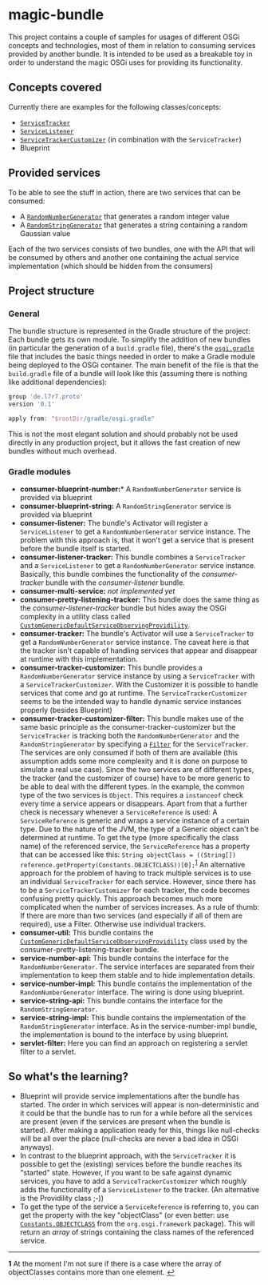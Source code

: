 # magic-bundle
This project contains a couple of samples for usages of different OSGi concepts and technologies, most of them in relation to consuming services provided by another bundle.
It is intended to be used as a breakable toy in order to understand the magic OSGi uses for providing its functionality.

## Concepts covered
Currently there are examples for the following classes/concepts:
* [`ServiceTracker`](https://osgi.org/javadoc/r4v42/org/osgi/util/tracker/ServiceTracker.html)
* [`ServiceListener`](https://osgi.org/javadoc/r4v43/core/org/osgi/framework/ServiceListener.html)
* [`ServiceTrackerCustomizer`](https://osgi.org/javadoc/r4v42/org/osgi/util/tracker/ServiceTrackerCustomizer.html) (in combination with the `ServiceTracker`)
* Blueprint

## Provided services
To be able to see the stuff in action, there are two services that can be consumed:

* A [`RandomNumberGenerator`](https://github.com/L7R7/magic-bundle/blob/master/service-number-api/src/main/java/de/l7r7/proto/bundle/magic/number/api/RandomNumberGenerator.java) that generates a random integer value
* A [`RandomStringGenerator`](https://github.com/L7R7/magic-bundle/blob/master/service-string-api/src/main/java/de/l7r7/proto/bundle/magic/string/api/RandomStringGenerator.java) that generates a string containing a random Gaussian value

Each of the two services consists of two bundles, one with the API that will be consumed by others and another one containing the actual service implementation (which should be hidden from the consumers)

## Project structure

### General
The bundle structure is represented in the Gradle structure of the project: Each bundle gets its own module.
To simplify the addition of new bundles (in particular the generation of a `build.gradle` file), there's the [`osgi.gradle`](https://github.com/L7R7/magic-bundle/blob/master/gradle/osgi.gradle) file that includes the basic things needed in order to make a Gradle module being deployed to the OSGi container.
The main benefit of the file is that the `build.gradle` file of a bundle will look like this (assuming there is nothing like additional dependencies):

```groovy
group 'de.l7r7.proto'
version '0.1'

apply from: "$rootDir/gradle/osgi.gradle"
```

This is not the most elegant solution and should probably not be used directly in any production project, but it allows the fast creation of new bundles without much overhead.

### Gradle modules
* **consumer-blueprint-number:*** A `RandomNumberGenerator` service is provided via blueprint
* **consumer-blueprint-string:** A `RandomStringGenerator` service is provided via blueprint
* **consumer-listener:** The bundle's Activator will register a `ServiceListener` to get a `RandomNumberGenerator` service instance.
The problem with this approach is, that it won't get a service that is present before the bundle itself is started.
* **consumer-listener-tracker:** This bundle combines a `ServiceTracker` and a `ServiceListener` to get a `RandomNumberGenerator` service instance.
Basically, this bundle combines the functionality of the *consumer-tracker* bundle with the *consumer-listener* bundle.
* **consumer-multi-service:** *not implemented yet*
* **consumer-pretty-listening-tracker:** This bundle does the same thing as the *consumer-listener-tracker* bundle but hides away the OSGi complexity in a utility class called [`CustomGenericDefaultServiceObservingProvidility`](https://github.com/L7R7/magic-bundle/blob/master/consumer-util/src/main/java/de/l7r7/proto/bundle/magic/util/CustomGenericDefaultServiceObservingProvidility.java). 
* **consumer-tracker:** The bundle's Activator will use a `ServiceTracker` to get a `RandomNumberGenerator` service instance.
The caveat here is that the tracker isn't capable of handling services that appear and disappear at runtime with this implementation.
* **consumer-tracker-customizer:** This bundle provides a `RandomNumberGenerator` service instance by using a `ServiceTracker` with a `ServiceTrackerCustomizer`.
With the Customizer it is possible to handle services that come and go at runtime.
The `ServiceTrackerCustomizer` seems to be the intended way to handle dynamic service instances properly (besides Blueprint)
* **consumer-tracker-customizer-filter:** This bundle makes use of the same basic principle as the consumer-tracker-customizer but the `ServiceTracker` is tracking both the `RandomNumberGenerator` and the `RandomStringGenerator` by specifying a [`Filter`](https://osgi.org/javadoc/r4v42/org/osgi/framework/Filter.html) for the `ServiceTracker`.
The services are only consumed if both of them are available (this assumption adds some more complexity and it is done on purpose to simulate a real use case).
Since the two services are of different types, the tracker (and the customizer of course) have to be more generic to be able to deal with the different types.
In the example, the common type of the two services is `Object`.
This requires a `instanceof` check every time a service appears or disappears.
Apart from that a further check is necessary whenever a `ServiceReference` is used: A `ServiceReference` is generic and wraps a service instance of a certain type.
Due to the nature of the JVM, the type of a Generic object can't be determined at runtime.
To get the type (more specifically the class name) of the referenced service, the `ServiceReference` has a property that can be accessed like this: `String objectClass = ((String[]) reference.getProperty(Constants.OBJECTCLASS))[0];`<sup id="a1">[1](#f1)</sup>
An alternative approach for the problem of having to track multiple services is to use an individual `ServiceTracker` for each service.
However, since there has to be a `ServiceTrackerCustomizer` for each tracker, the code becomes confusing pretty quickly. This approach becomes much more complicated when the number of services increases. 
As a rule of thumb: If there are more than two services (and especially if all of them are required), use a Filter. Otherwise use individual trackers.
* **consumer-util:** This bundle contains the [`CustomGenericDefaultServiceObservingProvidility`](https://github.com/L7R7/magic-bundle/blob/master/consumer-util/src/main/java/de/l7r7/proto/bundle/magic/util/CustomGenericDefaultServiceObservingProvidility.java) class used by the consumer-pretty-listening-tracker bundle.
* **service-number-api:** This bundle contains the interface for the `RandomNumberGenerator`.
The service interfaces are separated from their implementation to keep them stable and to hide implementation details.
* **service-number-impl:** This bundle contains the implementation of the `RandomNumberGenerator` interface. The wiring is done using blueprint.
* **service-string-api:** This bundle contains the interface for the `RandomStringGenerator`.
* **service-string-impl:** This bundle contains the implementation of the `RandomStringGenerator` interface. As in the service-number-impl bundle, the implementation is bound to the interface by using blueprint. 
* **servlet-filter:** Here you can find an approach on registering a servlet filter to a servlet.

## So what's the learning?
* Blueprint will provide service implementations after the bundle has started.
The order in which services will appear is non-deterministic and it could be that the bundle has to run for a while before all the services are present (even if the services are present when the bundle is started).
After making a application ready for this, things like null-checks will be all over the place (null-checks are never a bad idea in OSGi anyways).
* In contrast to the blueprint approach, with the `ServiceTracker` it is possible to get the (existing) services before the bundle reaches its "started" state.
 However, if you want to be safe against dynamic services, you have to add a `ServiceTrackerCustomizer` which roughly adds the functionality of a `ServiceListener` to the tracker. (An alternative is the Providility class ;-))
* To get the type of the service a `ServiceReference` is referring to, you can get the property with the key "objectClass" (or even better: use [`Constants.OBJECTCLASS`](https://osgi.org/javadoc/r4v43/core/org/osgi/framework/Constants.html#OBJECTCLASS) from the `org.osgi.framework` package).
This will return an *array* of strings containing the class names of the referenced service. 

---

<b id="f1">1</b> At the moment I'm not sure if there is a case where the array of objectClasses contains more than one element. [↩](#a1)
